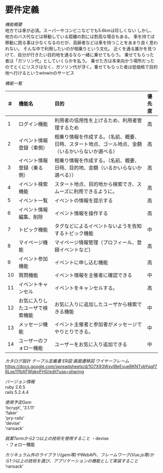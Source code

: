 # 要件定義

*機能概要*\
地方では車が必須。スーパーやコンビニなどでも5.6kmは珍しくない
しかし、地方のバス代などは移動している距離の割には割高な場合もある。
車を持てば移動に困る事は少なくなるのだが、高齢者などは車を持つことをあまり良く思われない。
そんな中で利用したいのが相乗りという文化。
近くを通る誰かを見つけて、自分が行きたい目的地を通るなら一緒に乗せてもらう。
乗せてもらった者は「ガソリン代」としていくらかを払う。
乗せた方は本来向かう場所だったのでとくにリスクはなく、ガソリン代が浮く。乗せてもらった者は低価格で目的地へ行けるというwinwinのサービス

*機能一覧*

|＃|機能名|目的|優先度|
|:---|:---|:---|:--|
|1|ログイン機能|利用者の信用性を上げるため、利用者管理するため|高|
|2|イベント情報登録（車側）|相乗り情報を作成する。（名前、概要、日時、スタート地点、ゴール地点、金額（いるかいらないか選べる）|高|
|3|イベント情報登録（乗る側）|相乗り情報を作成する。（名前、概要、日時、目的地、金額（いるかいらないか選べる））|高|
|4|イベント検索機能|スタート地点、目的地から検索でき、スムーズに利用できるように。|高|
|5|イベント一覧|イベントの情報を提示する|高|
|6|イベント情報編集、削除|イベント情報を操作する|高|
|7|トピック機能|タグなどによるイベントないようを告知するトピック機能|中|
|8|マイページ機能|マイページ情報管理（プロフィール、登録イベントなど)|高|
|9|イベント参加機能|イベントに申し込む機能|高|
|10|質問機能|イベント情報を主催者に確認できる|中|
|11|イベントキャンセル|イベントをキャンセルする。|高|
|12|お気に入りしたユーザで検索機能|お気に入りに追加したユーザから検索できる機能|中|
|13|メッセージ機能|イベント主催者と参加者がメッセージでやりとりできる。|中|
|14|ユーザーのフォロー機能|ユーザーをお気に入り追加できる|中|

*カタログ設計*
*テーブル定義書*
*ER図*
*画面遷移図*
*ワイヤーフレーム*
https://docs.google.com/spreadsheets/d/1O7X93WxyIBeEvueBKNTybYqgf76Lqs11fbXFWgknFH0/edit?usp=sharing

*バージョン情報*\
ruby 2.6.5\
rails 5.2.4.4

*使用予定Gem*\
'bcrypt', '3.1.11'\
'faker'\
'pry-rails'\
'devise'\
'ransack'

*就業Termから2つ以上の技術を使用すること*
・devise\
・フォロー機能

*カリキュラム外のライブラリ(gem等)やWebAPI、フレームワーク(Vue.js等)から1つ以上の技術を選び、アプリケーションの機能として実装すること*\
'ransack'
